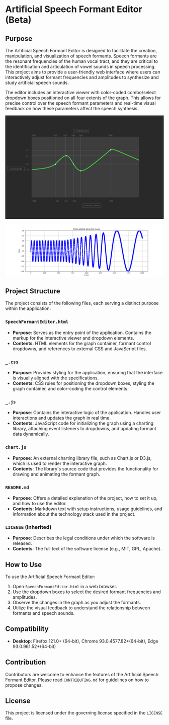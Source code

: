 # Artificial Speech Formant Editor (Beta)

## Purpose

The Artificial Speech Formant Editor is designed to facilitate the creation, manipulation, and visualization of speech formants. Speech formants are the resonant frequencies of the human vocal tract, and they are critical to the identification and articulation of vowel sounds in speech processing. This project aims to provide a user-friendly web interface where users can interactively adjust formant frequencies and amplitudes to synthesize and study artificial speech sounds.

The editor includes an interactive viewer with color-coded combo/select dropdown boxes positioned on all four extents of the graph. This allows for precise control over the speech formant parameters and real-time visual feedback on how these parameters affect the speech synthesis.

![Artificial Speech Formant Editor](../../../../IMG/Amplitude_vs_Frequency_vs_Time_Curve_UE.png)

![Artificial Speech Formant Curve](../../../../IMG/FormantEditor_Firefox_PCM32Bit_384kHz_40Hz_downto_5Hz_Amplitude_1_to_2_Ramp_Curve.png)

## Project Structure

The project consists of the following files, each serving a distinct purpose within the application:

### `SpeechFormantEditor.html`

- **Purpose**: Serves as the entry point of the application. Contains the markup for the interactive viewer and dropdown elements.
- **Contents**: HTML elements for the graph container, formant control dropdowns, and references to external CSS and JavaScript files.

### `_.css`

- **Purpose**: Provides styling for the application, ensuring that the interface is visually aligned with the specifications.
- **Contents**: CSS rules for positioning the dropdown boxes, styling the graph container, and color-coding the control elements.

### `_.js`

- **Purpose**: Contains the interactive logic of the application. Handles user interactions and updates the graph in real time.
- **Contents**: JavaScript code for initializing the graph using a charting library, attaching event listeners to dropdowns, and updating formant data dynamically.

### `chart.js`

- **Purpose**: An external charting library file, such as Chart.js or D3.js, which is used to render the interactive graph.
- **Contents**: The library's source code that provides the functionality for drawing and animating the formant graph.

### `README.md`

- **Purpose**: Offers a detailed explanation of the project, how to set it up, and how to use the editor.
- **Contents**: Markdown text with setup instructions, usage guidelines, and information about the technology stack used in the project.

### `LICENSE` (Inherited)

- **Purpose**: Describes the legal conditions under which the software is released.
- **Contents**: The full text of the software license (e.g., MIT, GPL, Apache).

## How to Use

To use the Artificial Speech Formant Editor:

1. Open `SpeechFormantEditor.html` in a web browser.
2. Use the dropdown boxes to select the desired formant frequencies and amplitudes.
3. Observe the changes in the graph as you adjust the formants.
4. Utilize the visual feedback to understand the relationship between formants and speech sounds.

## Compatibility
- **Desktop**: Firefox 121.0+ (64-bit), Chrome 93.0.4577.82+(64-bit), Edge 93.0.961.52+(64-bit)

## Contribution

Contributors are welcome to enhance the features of the Artificial Speech Formant Editor. Please read `CONTRIBUTING.md` for guidelines on how to propose changes.

## License

This project is licensed under the governing license specified in the `LICENSE` file.
